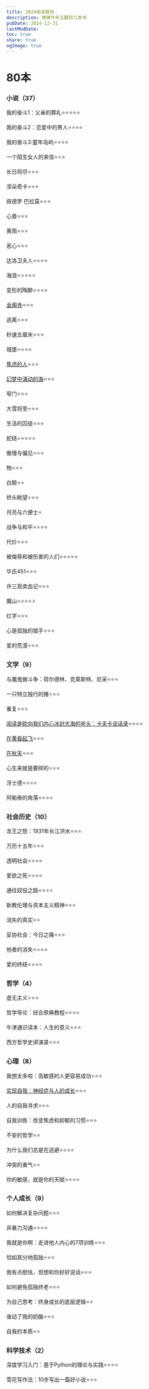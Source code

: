 ```yaml
---
title: 2024阅读报告
description: 猜猜今年又翻完几本书
pubDate: 2024-12-31
lastModDate: 
toc: true
share: true
ogImage: true
---
```


# 80本

### 小说（37）

我的奋斗1：父亲的葬礼⭐️⭐️⭐️⭐️⭐️

我的奋斗2：恋爱中的男人⭐️⭐️⭐️⭐️

我的奋斗3:童年岛屿⭐️⭐️⭐️⭐️

一个陌生女人的来信⭐️⭐️⭐️

长日将尽⭐️⭐️⭐️

涅朵奇卡⭐️⭐️⭐️

佩德罗 巴拉莫⭐️⭐️⭐️

心兽⭐️⭐️⭐️

黄雨⭐️⭐️⭐️

恶心⭐️⭐️⭐️

达洛卫夫人⭐️⭐️⭐️⭐️

海浪⭐️⭐️⭐️⭐️⭐️

变形的陶醉⭐️⭐️⭐️⭐️

[金阁寺](../blog/book3)⭐️⭐️⭐️

逃离⭐️⭐️⭐️

秒速五厘米⭐️⭐️⭐️

城堡⭐️⭐️⭐️⭐️

[焦虑的人](../blog/book1)⭐️⭐️⭐️

[幻梦中涌动的海](../blog/book5)⭐️⭐️⭐️

窄门⭐️⭐️⭐️

大雪将至⭐️⭐️⭐️

生活的囚徒⭐️⭐️⭐️

蛇结⭐️⭐️⭐️⭐️⭐️

傲慢与偏见⭐️⭐️⭐️

物⭐️⭐️⭐️

白鲸⭐️⭐️

桥头眺望⭐️⭐️⭐️

月亮与六便士⭐️

战争与和平⭐️⭐️⭐️⭐️

代价⭐️⭐️⭐️

被侮辱和被伤害的人们⭐️⭐️⭐️⭐️⭐️

华氏451⭐️⭐️⭐️

许三观卖血记⭐️⭐️⭐️

魔山⭐️⭐️⭐️⭐️⭐️

红字⭐️⭐️⭐️

心是孤独的猎手⭐️⭐️⭐️

爱的荒漠⭐️⭐️⭐️

### 文学（9）

与魔鬼做斗争：荷尔德林、克莱斯特、尼采⭐️⭐️⭐️

一只特立独行的猪⭐️⭐️⭐️

重复⭐️⭐️⭐️

[阅读是砍向我们内心冰封大海的斧头：卡夫卡谈话录](../blog/book4)⭐️⭐️⭐️⭐️

[在黄昏起飞](../blog/book5)⭐️⭐️⭐️

[在秋天](../blog/book5)⭐️⭐️⭐️

心生来就是要碎的⭐️⭐️⭐️

浮士德⭐️⭐️⭐️⭐️

阿勒泰的角落⭐️⭐️⭐️⭐️


### 社会历史（10）

龙王之怒：1931年长江洪水⭐️⭐️⭐️

万历十五年⭐️⭐️⭐️

透明社会⭐️⭐️⭐️⭐️

爱欲之死⭐️⭐️⭐️⭐️

通往奴役之路⭐️⭐️⭐️⭐️

新教伦理与资本主义精神⭐️⭐️⭐️

消失的真实⭐️⭐️

妥协社会：今日之痛⭐️⭐️⭐️

他者的消失⭐️⭐️⭐️⭐️

爱的终结⭐️⭐️⭐️⭐️

### 哲学（4）

虚无主义⭐️⭐️⭐️

哲学导论：综合原典教程⭐️⭐️⭐️⭐️

牛津通识读本：人生的意义⭐️⭐️⭐️

西方哲学史讲演录⭐️⭐️⭐️

### 心理（8）

我想太多啦：高敏感的人更容易成功⭐️⭐️⭐️

[实现自我：神经症与人的成长](../blog/book2)⭐️⭐️⭐️

人的自我寻求⭐️⭐️⭐️

自我训练：改变焦虑和抑郁的习惯⭐️⭐️⭐️

不安的哲学⭐️⭐️

为什么我们总是在逃避⭐️⭐️⭐️⭐️

冲突的勇气⭐️⭐️

你的敏感，就是你的天赋⭐️⭐️⭐️⭐️

### 个人成长（9）

如何解决复杂问题⭐️⭐️⭐️

非暴力沟通⭐️⭐️⭐️⭐️

我就是你啊：走进他人内心的7项训练⭐️⭐️⭐️

恰如其分地孤独⭐️⭐️⭐️

我有点胆怯，但想和你好好说话⭐️⭐️⭐️

如何避免孤独终老⭐️⭐️⭐️

为自己思考：终身成长的底层逻辑⭐️⭐️

谁动了我的奶酪⭐️⭐️⭐️

自我的本质⭐️⭐️


### 科学技术（2）

深度学习入门：基于Python的理论与实践⭐️⭐️⭐️⭐️

雪花写作法：10步写出一篇好小说⭐️⭐️⭐️

